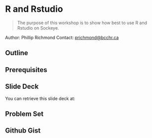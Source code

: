 # R and Rstudio

> The purpose of this workshop is to show how best to use R and Rstudio on Sockeye.

Author: Phillip Richmond 
Contact: prichmond@bcchr.ca


## Outline


## Prerequisites


## Slide Deck

You can retrieve this slide deck at: 

## Problem Set


## Github Gist




